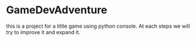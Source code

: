 # GameDevAdventure
this is a project for a little game using python console.
At each steps we will try to improve it and expand it.
